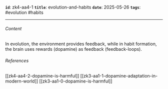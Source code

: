 **`id`**: zk4-aa4-1
**`title`**: evolution-and-habits
**`date`**: 2025-05-26
**`tags`**: #evolution #habits

---

###### Content

In evolution, the environment provides feedback, while in habit formation, the brain uses rewards (dopamine) as feedback (feedback-loops).

###### References

[[zk4-aa4-2-dopamine-is-harmful]]
[[zk3-aa1-1-dopamine-adaptation-in-modern-world]]
[[zk3-aa1-0-dopamine-is-harmful]]

